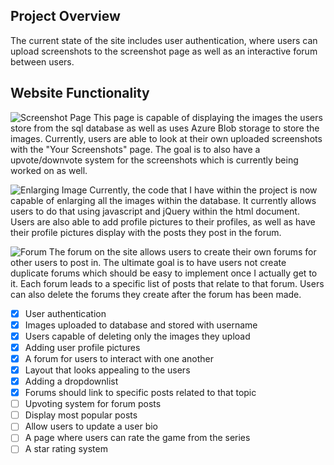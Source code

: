## Project Overview 
The current state of the site includes user authentication, where users can upload screenshots to the screenshot page as well as an interactive forum between users. 

## Website Functionality 
![Screenshot Page](https://user-images.githubusercontent.com/56358612/118382696-dc0daa80-b5c5-11eb-8d62-158ddddfa8fc.png)
This page is capable of displaying the images the users store from the sql database as well as uses Azure Blob storage to store the images. Currently, users are able to look at their own uploaded screenshots with the "Your Screenshots" page. The goal is to also have a upvote/downvote system for the screenshots which is currently being worked on as well. 


![Enlarging Image](https://user-images.githubusercontent.com/56358612/118382721-25f69080-b5c6-11eb-922e-c3b201402183.png)
Currently, the code that I have within the project is now capable of enlarging all the images within the database. It currently allows users to do that using javascript and jQuery within the html document. Users are also able to add profile pictures to their profiles, as well as have their profile pictures display with the posts they post in the forum. 



![Forum](https://user-images.githubusercontent.com/56358612/118382818-ff852500-b5c6-11eb-801d-fc00db192d27.png)
The forum on the site allows users to create their own forums for other users to post in. The ultimate goal is to have users not create duplicate forums which should be easy to implement once I actually get to it. Each forum leads to a specific list of posts that relate to that forum. Users can also delete the forums they create after the forum has been made. 



- [x] User authentication
- [x] Images uploaded to database and stored with username
- [x] Users capable of deleting only the images they upload
- [x] Adding user profile pictures
- [x] A forum for users to interact with one another
- [x] Layout that looks appealing to the users
- [x] Adding a dropdownlist 
- [x] Forums should link to specific posts related to that topic
- [ ] Upvoting system for forum posts
- [ ] Display most popular posts
- [ ] Allow users to update a user bio 
- [ ] A page where users can rate the game from the series
- [ ] A star rating system 
